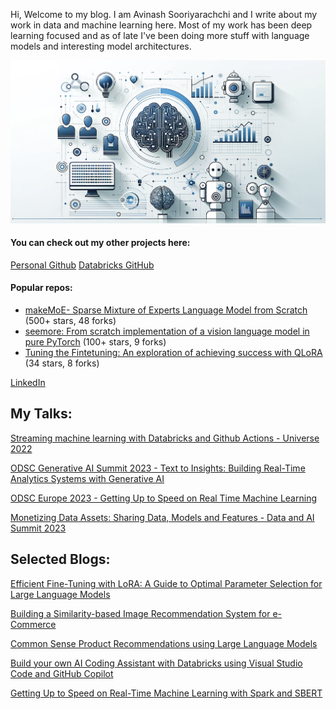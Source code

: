Hi, Welcome to my blog. I am Avinash Sooriyarachchi and I write about my work in data and machine learning here. Most of my work has been deep learning focused and as of late I've been doing more stuff with language models and interesting model architectures. 

![Blog logo](images/img.png)

   #### You can check out my other projects here:

 [Personal Github](https://github.com/AviSoori1x)
 [Databricks GitHub](https://github.com/avisoori-databricks)
 
   #### Popular repos:
   
  - [makeMoE- Sparse Mixture of Experts Language Model from Scratch](https://github.com/AviSoori1x/makeMoE) (500+ stars, 48 forks)
  - [seemore: From scratch implementation of a vision language model in pure PyTorch](https://github.com/AviSoori1x/seemore) (100+ stars, 9 forks)
  - [Tuning the Fintetuning: An exploration of achieving success with QLoRA](https://github.com/AviSoori1x/Tuning-the-Finetuning) (34 stars, 8 forks)
     
    

 [LinkedIn](https://www.linkedin.com/in/avinash-sooriyarachchi-104b45100/)

## My Talks:
[Streaming machine learning with Databricks and Github Actions - Universe 2022](https://youtu.be/ogk__G33E-A?si=GO01BOIVzLs78pOK)

[ODSC Generative AI Summit 2023 - Text to Insights: Building Real-Time Analytics Systems with Generative AI](https://youtu.be/yJ0ywuG_yv4?t=12880)

[ODSC Europe 2023 - Getting Up to Speed on Real Time Machine Learning](https://youtu.be/eJqqDZkBrzE?si=QTXPKWQQJ0EqzklY)

[Monetizing Data Assets: Sharing Data, Models and Features - Data and AI Summit 2023](https://youtu.be/wj_WtrrEfi8?si=kWgx-jF6nD_f0-h0)

## Selected Blogs:
[Efficient Fine-Tuning with LoRA: A Guide to Optimal Parameter Selection for Large Language Models](https://www.databricks.com/blog/efficient-fine-tuning-lora-guide-llms)

[Building a Similarity-based Image Recommendation System for e-Commerce](https://www.databricks.com/blog/2022/03/01/building-a-similarity-based-image-recommendation-system-for-e-commerce.html)

[Common Sense Product Recommendations using Large Language Models](https://www.databricks.com/blog/common-sense-product-recommendations-using-large-language-models)

[Build your own AI Coding Assistant with Databricks using Visual Studio Code and GitHub Copilot](https://avi-soori.medium.com/build-your-own-ai-coding-assistant-with-databricks-using-visual-studio-code-and-github-copilot-50643317082f)

[Getting Up to Speed on Real-Time Machine Learning with Spark and SBERT](https://opendatascience.com/getting-up-to-speed-on-real-time-machine-learning-with-spark-and-sbert/)

